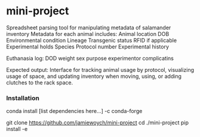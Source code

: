 # mini-project
Spreadsheet parsing tool for manipulating metadata of salamander inventory
Metadata for each animal includes:
Animal location
DOB
Environmental condition
Lineage
Transgenic status
RFID if applicable
Experimental holds
Species
Protocol number
Experimental history

Euthanasia log:
DOD
weight
sex
purpose
experimentor
complicatins

Expected output: Interface for tracking animal usage by protocol, visualizing usage of space, and updating inventory when moving, using, or adding clutches to the rack space. 

### Installation

conda install [list dependencies here...] -c conda-forge

git clone https://github.com/jamiewoych/mini-project
cd ./mini-project
pip install -e
